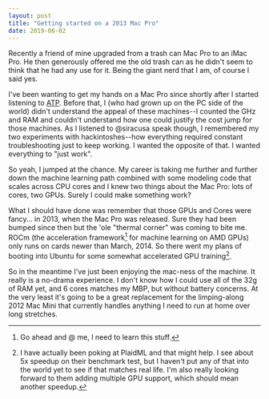 ```yaml
---
layout: post
title: "Getting started on a 2013 Mac Pro"
date: 2019-06-02
---
```


Recently a friend of mine upgraded from a trash can Mac Pro to an iMac Pro. 
He then generously offered me the old trash can as he didn't seem to think 
that he had any use for it. Being the giant nerd that I am, of course I said 
yes.

I've been wanting to get my hands on a Mac Pro since shortly after I started 
listening to [ATP](https://atp.fm/). Before that, I (who had grown up on the 
PC side of the world) didn't understand the appeal of these machines--I 
counted the GHz and RAM and couldn't understand how one could justify the 
cost jump for those machines. As I listened to @siracusa speak though, I 
remembered my two experiments with hackintoshes--how everything required 
constant troubleshooting just to keep working. I wanted the opposite of that. 
I wanted everything to "just work".

So yeah, I jumped at the chance. My career is taking me further and further 
down the machine learning path combined with some modeling code that scales 
across CPU cores and I knew two things about the Mac Pro: lots of cores, two 
GPUs. Surely I could make something work?

What I should have done was remember that those GPUs and Cores were fancy...
 in 2013, when the Mac Pro was released. Sure they had been bumped since then 
but the 'ole "thermal corner" was coming to bite me. ROCm (the acceleration 
framework[^1] for machine learning on AMD GPUs) only runs on cards newer than 
March, 2014. So there went my plans of booting into Ubuntu for some somewhat 
accelerated GPU training[^2].

So in the meantime I've just been enjoying the mac-ness of the machine. It 
really is a no-drama experience. I don't know how I could use all of the 32g 
of RAM yet, and 6 cores matches my MBP, but without battery concerns. At the 
very least it's going to be a great replacement for the limping-along 2012 
Mac Mini that currently handles anything I need to run at home over long 
stretches.

[^1]: Go ahead and @ me, I need to learn this stuff.
[^2]: I have actually been poking at PlaidML and that might help. I see about 
5x speedup on their benchmark test, but I haven't put any of that into the 
world yet to see if that matches real life. I'm also really looking forward 
to them adding multiple GPU support, which should mean another speedup.
